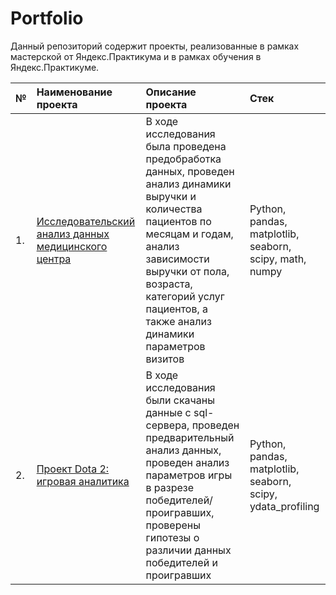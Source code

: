 # Portfolio
Данный репозиторий содержит проекты, реализованные в рамках мастерской от Яндекс.Практикума и в рамках обучения в Яндекс.Практикуме.

| №  | Наименование проекта  | Описание проекта | Стек |
|:-- |:----------------------|:--------------|:-------------|
| 1. |[Исследовательский анализ данных медицинского центра](https://github.com/OK-Mage/Portfolio/tree/main/%D0%90%D0%BD%D0%B0%D0%BB%D0%B8%D0%B7%20%D0%B4%D0%B0%D0%BD%D0%BD%D1%8B%D1%85%20%D0%BC%D0%B5%D0%B4%D0%B8%D1%86%D0%B8%D0%BD%D1%81%D0%BA%D0%BE%D0%B3%D0%BE%20%D1%86%D0%B5%D0%BD%D1%82%D1%80%D0%B0)|В ходе исследования была проведена предобработка данных, проведен анализ динамики выручки и количества пациентов по месяцам и годам, анализ зависимости выручки от пола, возраста, категорий услуг пациентов, а также анализ динамики параметров визитов|Python, pandas, matplotlib, seaborn, scipy, math, numpy|
| 2. |[Проект Dota 2: игровая аналитика](https://github.com/OK-Mage/Portfolio/tree/main/%D0%90%D0%BD%D0%B0%D0%BB%D0%B8%D0%B7%20%D0%B8%D0%B3%D1%80%D1%8B%20Dota2)|В ходе исследования были скачаны данные с sql-сервера, проведен предварительный анализ данных, проведен анализ параметров игры в разрезе победителей/проигравших, проверены гипотезы о различии данных победителей и проигравших |Python, pandas, matplotlib, seaborn, scipy, ydata_profiling

